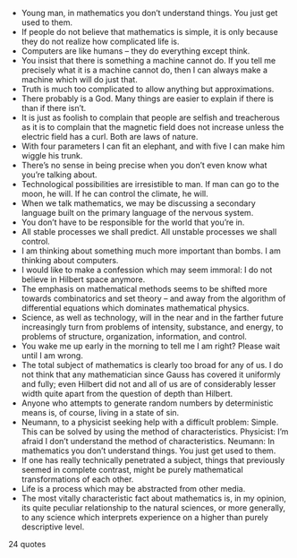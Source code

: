  - Young man, in mathematics you don’t understand things. You just get used to them.
 - If people do not believe that mathematics is simple, it is only because they do not realize how complicated life is.
 - Computers are like humans – they do everything except think.
 - You insist that there is something a machine cannot do. If you tell me precisely what it is a machine cannot do, then I can always make a machine which will do just that.
 - Truth is much too complicated to allow anything but approximations.
 - There probably is a God. Many things are easier to explain if there is than if there isn’t.
 - It is just as foolish to complain that people are selfish and treacherous as it is to complain that the magnetic field does not increase unless the electric field has a curl. Both are laws of nature.
 - With four parameters I can fit an elephant, and with five I can make him wiggle his trunk.
 - There’s no sense in being precise when you don’t even know what you’re talking about.
 - Technological possibilities are irresistible to man. If man can go to the moon, he will. If he can control the climate, he will.
 - When we talk mathematics, we may be discussing a secondary language built on the primary language of the nervous system.
 - You don’t have to be responsible for the world that you’re in.
 - All stable processes we shall predict. All unstable processes we shall control.
 - I am thinking about something much more important than bombs. I am thinking about computers.
 - I would like to make a confession which may seem immoral: I do not believe in Hilbert space anymore.
 - The emphasis on mathematical methods seems to be shifted more towards combinatorics and set theory – and away from the algorithm of differential equations which dominates mathematical physics.
 - Science, as well as technology, will in the near and in the farther future increasingly turn from problems of intensity, substance, and energy, to problems of structure, organization, information, and control.
 - You wake me up early in the morning to tell me I am right? Please wait until I am wrong.
 - The total subject of mathematics is clearly too broad for any of us. I do not think that any mathematician since Gauss has covered it uniformly and fully; even Hilbert did not and all of us are of considerably lesser width quite apart from the question of depth than Hilbert.
 - Anyone who attempts to generate random numbers by deterministic means is, of course, living in a state of sin.
 - Neumann, to a physicist seeking help with a difficult problem: Simple. This can be solved by using the method of characteristics. Physicist: I’m afraid I don’t understand the method of characteristics. Neumann: In mathematics you don’t understand things. You just get used to them.
 - If one has really technically penetrated a subject, things that previously seemed in complete contrast, might be purely mathematical transformations of each other.
 - Life is a process which may be abstracted from other media.
 - The most vitally characteristic fact about mathematics is, in my opinion, its quite peculiar relationship to the natural sciences, or more generally, to any science which interprets experience on a higher than purely descriptive level.

24 quotes